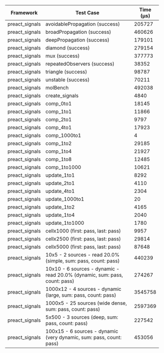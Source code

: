 | Framework | Test Case | Time (μs) |
| --- | --- | --- |
| preact_signals | avoidablePropagation (success) | 205727 |
| preact_signals | broadPropagation (success) | 460626 |
| preact_signals | deepPropagation (success) | 179101 |
| preact_signals | diamond (success) | 279154 |
| preact_signals | mux (success) | 377773 |
| preact_signals | repeatedObservers (success) | 38352 |
| preact_signals | triangle (success) | 98787 |
| preact_signals | unstable (success) | 70211 |
| preact_signals | molBench | 492038 |
| preact_signals | create_signals | 4840 |
| preact_signals | comp_0to1 | 18145 |
| preact_signals | comp_1to1 | 11866 |
| preact_signals | comp_2to1 | 9797 |
| preact_signals | comp_4to1 | 17923 |
| preact_signals | comp_1000to1 | 4 |
| preact_signals | comp_1to2 | 29185 |
| preact_signals | comp_1to4 | 21927 |
| preact_signals | comp_1to8 | 12485 |
| preact_signals | comp_1to1000 | 10621 |
| preact_signals | update_1to1 | 8292 |
| preact_signals | update_2to1 | 4110 |
| preact_signals | update_4to1 | 2304 |
| preact_signals | update_1000to1 | 20 |
| preact_signals | update_1to2 | 4165 |
| preact_signals | update_1to4 | 2040 |
| preact_signals | update_1to1000 | 1780 |
| preact_signals | cellx1000 (first: pass, last: pass) | 9957 |
| preact_signals | cellx2500 (first: pass, last: pass) | 29814 |
| preact_signals | cellx5000 (first: pass, last: pass) | 87648 |
| preact_signals | 10x5 - 2 sources - read 20.0% (simple, sum: pass, count: pass) | 440239 |
| preact_signals | 10x10 - 6 sources - dynamic - read 20.0% (dynamic, sum: pass, count: pass) | 274267 |
| preact_signals | 1000x12 - 4 sources - dynamic (large, sum: pass, count: pass) | 3545758 |
| preact_signals | 1000x5 - 25 sources (wide dense, sum: pass, count: pass) | 2597369 |
| preact_signals | 5x500 - 3 sources (deep, sum: pass, count: pass) | 227542 |
| preact_signals | 100x15 - 6 sources - dynamic (very dynamic, sum: pass, count: pass) | 453056 |
